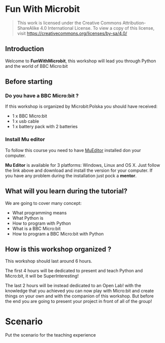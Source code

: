 # Fun With Microbit

> This work is licensed under the Creative Commons Attribution-ShareAlike 4.0 International License.
> To view a copy of this license, visit https://creativecommons.org/licenses/by-sa/4.0/

## Introduction

Welcome to __FunWithMicrobit__, this workshop will lead you through Python and the world of BBC Micro:bit


## Before starting

### Do you have a BBC Micro:bit ?

If this workshop is organized by Microbit:Polska you should have received:

- 1 x BBC Micro:bit
- 1 x usb cable
- 1 x battery pack with 2 batteries

### Install Mu editor

To follow this course you need to have [MuEditor](https://codewith.mu/ "Mu editor") installed don your computer.

__Mu Editor__ is available for 3 platforms: Windows, Linux and OS X.
Just follow the link above and download and install the version for your computer.
If you have any problem during the installation just pock a __mentor__.

## What will you learn during the tutorial?

We are going to cover many concept:

* What programming means
* What Python is
* How to program with Python
* What is a BBC Micro:bit
* How to program a BBC Micro:bit with Python

## How is this workshop organized ?

This workshop should last around 6 hours.

The first 4 hours will be dedicated to present and teach Python and Micro:bit, it will be SuperInteresting!

The last 2 hours will be instead dedicated to an Open Lab! with the knowledge that you achieved you can now play with Micro:bit and create things on your own and with the companion of this workshop.
But before the end you are going to present your project in front of all of the group!

# Scenario

Put the scenario for the teaching experience
